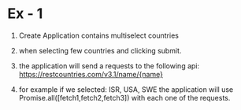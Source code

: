 # Ex - 1
1. Create Application contains multiselect countries 
2. when selecting few countries and clicking submit.
3. the application will send a requests to the following api: https://restcountries.com/v3.1/name/{name}

4. for example if we selected: ISR, USA, SWE
the application will use Promise.all([fetch1,fetch2,fetch3]) with each one of the requests.
